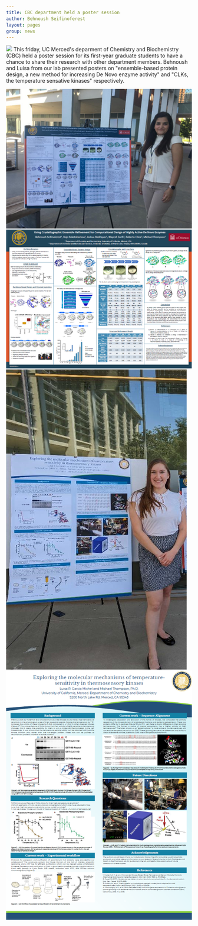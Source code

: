 ```yaml
---
title: CBC department held a poster session 
author: Behnoush Seifinoferest
layout: pages
group: news
---
```


<img class="image" src="/images/CBC Poster Session 1.jpg">
This friday, UC Merced's deparment of Chemistry and Biochemistry (CBC) held a poster session for its first-year graduate students
to have a chance to share their research with other department members. Behnoush and Luisa from our lab presented posters on 
"ensemble-based protein design, a new method for increasing De Novo enzyme activity" and "CLKs, the temperature sensative kinases" 
respectively. 

<img class="image" src="/images/CBC Poster Session-Behnoush.png"><img class="image" src="/images/CBC Poster Session-Behnoush's.png">
<img class="image" src="/images/CBC Poster Session-Luisa.png"><img class="image" src="/images/CBC Poster Session-Luisa's.png">